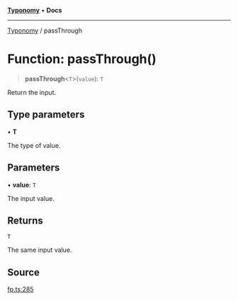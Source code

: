 [**Typonomy**](../README.md) • **Docs**

***

[Typonomy](../globals.md) / passThrough

# Function: passThrough()

> **passThrough**\<`T`\>(`value`): `T`

Return the input.

## Type parameters

• **T**

The type of value.

## Parameters

• **value**: `T`

The input value.

## Returns

`T`

The same input value.

## Source

[fp.ts:285](https://github.com/softcraft-development/typonomy/blob/c5db2fa8cb85771ae57ef1e5ca7f405fc63a6f0d/src/fp.ts#L285)
